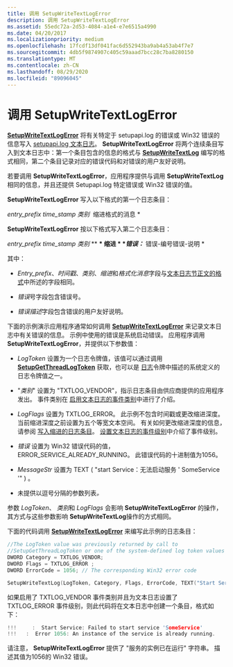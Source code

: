 ```yaml
---
title: 调用 SetupWriteTextLogError
description: 调用 SetupWriteTextLogError
ms.assetid: 55edc72a-2d53-4084-a1e4-e7e6515a4990
ms.date: 04/20/2017
ms.localizationpriority: medium
ms.openlocfilehash: 17fcdf13df041fac6d552943ba9ab4a53ab4f7e7
ms.sourcegitcommit: 4db5f9874907c405c59aaad7bcc28c7ba8280150
ms.translationtype: MT
ms.contentlocale: zh-CN
ms.lasthandoff: 08/29/2020
ms.locfileid: "89096045"
---
```

# <a name="calling-setupwritetextlogerror"></a>调用 SetupWriteTextLogError


[**SetupWriteTextLogError**](/windows/desktop/api/setupapi/nf-setupapi-setupwritetextlogerror) 将有关特定于 setupapi.log 的错误或 Win32 错误的信息写入 [setupapi.log 文本日志](setupapi-text-logs.md)。 **SetupWriteTextLogError** 将两个连续条目写入到文本日志中：第一个条目包含的信息的格式与 [**SetupWriteTextLog**](/windows/desktop/api/setupapi/nf-setupapi-setupwritetextlog) 编写的格式相同，第二个条目记录对应的错误代码和对错误的用户友好说明。

若要调用 **SetupWriteTextLogError**，应用程序提供与调用 **SetupWriteTextLog** 相同的信息，并且还提供 Setupapi.log 特定错误或 Win32 错误的值。

**SetupWriteTextLogError** 写入以下格式的第一个日志条目：

*entry_prefix time_stamp 类别*  缩进格式的消息 *

**SetupWriteTextLogError** 按以下格式写入第二个日志条目：

*entry_prefix time_stamp 类别*  ** <strong>* 缩进 * **错误：</strong>* 错误-编号错误-说明 *

其中：

-   *Entry_prefix*、*时间戳*、*类别*、*缩进*和*格式化消息*字段与[文本日志节正文的格式](format-of-a-text-log-section-body.md)中所述的字段相同。

-   *错误*号字段包含错误号。

-   *错误描述*字段包含错误的用户友好说明。

下面的示例演示应用程序通常如何调用 [**SetupWriteTextLogError**](/windows/desktop/api/setupapi/nf-setupapi-setupwritetextlogerror) 来记录文本日志中有关错误的信息。 示例中使用的错误是系统启动错误。 应用程序调用 **SetupWriteTextLogError**，并提供以下参数值：

- *LogToken* 设置为一个日志令牌值，该值可以通过调用 [**SetupGetThreadLogToken**](/windows/desktop/api/setupapi/nf-setupapi-setupgetthreadlogtoken) 获取，也可以是 [日志](log-tokens.md)令牌中描述的系统定义的日志令牌值之一。

- "*类别*" 设置为 "TXTLOG_VENDOR"，指示日志条目由供应商提供的应用程序发出。 事件类别在 [启用文本日志的事件类别](enabling-event-categories-for-a-text-log.md)中进行了介绍。

- *LogFlags* 设置为 TXTLOG_ERROR。 此示例不包含时间戳或更改缩进深度。 当前缩进深度之前设置为五个等宽文本空间。 有关如何更改缩进深度的信息，请参阅 [写入缩进的日志条目](writing-indented-log-entries.md)。 [设置文本日志的事件级别](setting-the-event-level-for-a-text-log.md)中介绍了事件级别。

- *错误* 设置为 Win32 错误代码的值，ERROR_SERVICE_ALREADY_RUNNING。 此错误代码的十进制值为1056。

- *MessageStr* 设置为 TEXT ( "start Service：无法启动服务 ' SomeService '" ) 。

- 未提供以逗号分隔的参数列表<em>。</em>

参数 *LogToken*、 *类别*和 *LogFlags* 会影响 **SetupWriteTextLogError** 的操作，其方式与这些参数影响 **SetupWriteTextLog**操作的方式相同。

下面的代码调用 [**SetupWriteTextLogError**](/windows/desktop/api/setupapi/nf-setupapi-setupwritetextlogerror) 来编写此示例的日志条目：

```cpp
//The LogToken value was previously returned by call to
//SetupGetThreadLogToken or one of the system-defined log token values
DWORD Category = TXTLOG_VENDOR; 
DWORD Flags = TXTLOG_ERROR ;
DWORD ErrorCode = 1056; // The corresponding Win32 error code

SetupWriteTextLog(LogToken, Category, Flags, ErrorCode, TEXT("Start Service: Failed to start service 'SomeService'"),);
```

如果启用了 TXTLOG_VENDOR 事件类别并且为文本日志设置了 TXTLOG_ERROR 事件级别，则此代码将在文本日志中创建一个条目，格式如下：

```cpp
!!!     :  Start Service: Failed to start service 'SomeService' 
!!!   :  Error 1056: An instance of the service is already running.
```

请注意， **SetupWriteTextLogError** 提供了 "服务的实例已在运行" 字符串。 描述其值为1056的 Win32 错误。

 

